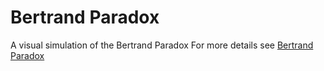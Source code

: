 # Bertrand Paradox
A visual simulation of the Bertrand Paradox
For more details see [Bertrand Paradox](https://en.wikipedia.org/wiki/Bertrand_paradox_(probability) "Bertrand Paradox")
